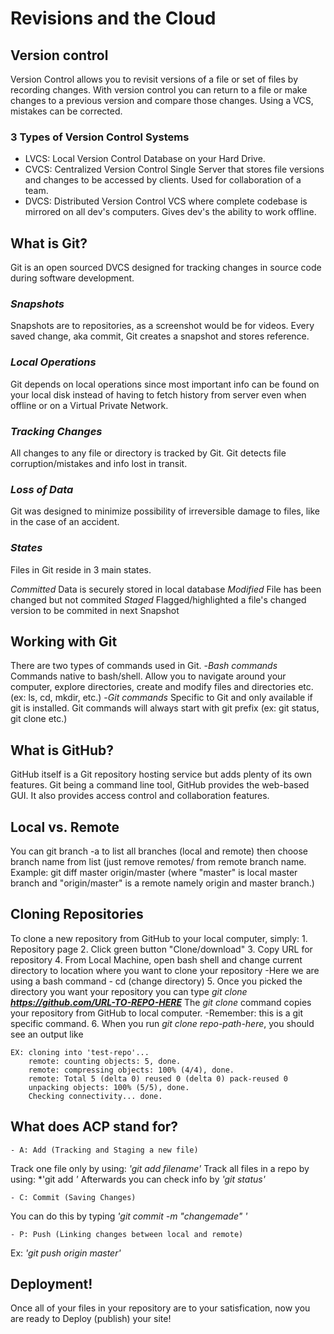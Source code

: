 # **Revisions and the Cloud**

## **Version control**

Version Control allows you to revisit versions of a file or set of files by recording changes. With version control you can return to a file or make changes to a previous version and compare those changes. Using a VCS, mistakes can be corrected.

### **3 Types of Version Control Systems**
- LVCS: Local Version Control
    Database on your Hard Drive.
- CVCS: Centralized Version Control
    Single Server that stores file versions and changes to be accessed by clients. Used for collaboration of a team.
- DVCS: Distributed Version Control
    VCS where complete codebase is mirrored on all dev's computers. Gives dev's the ability to work offline.

## **What is Git?**

Git is an open sourced DVCS designed for tracking changes in source code during software development. 

### ***Snapshots***

Snapshots are to repositories, as a screenshot would be for videos. Every saved change, aka commit, Git creates a snapshot and stores reference.

### ***Local Operations***

Git depends on local operations since most important info can be found on your local disk instead of having to fetch history from server even when offline or on a Virtual Private Network.

### ***Tracking Changes***

All changes to any file or directory is tracked by Git. Git detects file corruption/mistakes and info lost in transit.

### ***Loss of Data***

Git was designed to minimize possibility of irreversible damage to files, like in the case of an accident.

### ***States***

Files in Git reside in 3 main states.

*Committed*
Data is securely stored in local database
*Modified*
File has been changed but not commited
*Staged*
Flagged/highlighted a file's changed version to be commited in next Snapshot

## **Working with Git**

There are two types of commands used in Git.
    -*Bash commands*
    Commands native to bash/shell. Allow you to navigate around your computer, explore directories, create and modify files and directories etc. (ex: ls, cd, mkdir, etc.)
    -*Git commands*
    Specific to Git and only available if git is installed. Git commands will always start with git prefix (ex: git status, git clone etc.)

## **What is GitHub?**

GitHub itself is a Git repository hosting service but adds plenty of its own features. Git being a command line tool, GitHub provides the web-based GUI. It also provides access control and collaboration features.

## **Local vs. Remote**

You can git branch -a to list all branches (local and remote) then choose branch name from list (just remove remotes/ from remote branch name. Example: git diff master origin/master (where "master" is local master branch and "origin/master" is a remote namely origin and master branch.)

## **Cloning Repositories**

To clone a new repository from GitHub to your local computer, simply:
    1. Repository page
    2. Click green button "Clone/download"
    3. Copy URL for repository
    4. From Local Machine, open bash shell and change current directory to location where you want to clone your repository
    -Here we are using a bash command - cd (change directory)
    5. Once you picked the directory you want your repository you can type *git clone **https://github.com/URL-TO-REPO-HERE***
The *git clone* command copies your repository from GitHub to local computer.
-Remember: this is a git specific command.
    6. When you run *git clone repo-path-here*, you should see an output like
    
    EX: cloning into 'test-repo'...
        remote: counting objects: 5, done.
        remote: compressing objects: 100% (4/4), done.
        remote: Total 5 (delta 0) reused 0 (delta 0) pack-reused 0
        unpacking objects: 100% (5/5), done.
        Checking connectivity... done.

## **What does ACP stand for?**

    - A: Add (Tracking and Staging a new file)

Track one file only by using:
*'git add filename'*
Track all files in a repo by using:
*'git add *'*
Afterwards you can check info by *'git status'*

    - C: Commit (Saving Changes)
You can do this by typing *'git commit -m "changemade" '*

    - P: Push (Linking changes between local and remote)

Ex: *'git push origin master'*

## **Deployment!**

Once all of your files in your repository are to your satisfication, now you are ready to Deploy (publish) your site!

